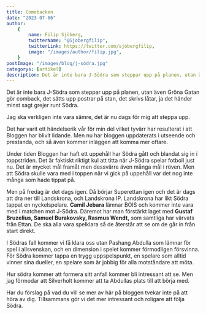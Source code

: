 ```yaml
---
title: Comebacken
date: "2023-07-06"
author:
    {
        name: Filip Sjöberg,
        twitterName: "@Sjobergfilip",
        twitterLink: https://twitter.com/sjobergfilip,
        image: "/images/author/filip.jpg",
    }
postImage: "/images/blog/j-södra.jpg"
categorys: [artikel]
description: Det är inte bara J-Södra som steppar upp på planen, utan även Gröna Gatan gör comback, det sätts upp postrar på stan, det skrivs låtar, ja det händer minst sagt grejer runt Södra.
---
```


Det är inte bara J-Södra som steppar upp på planen, utan även Gröna Gatan gör comback, det sätts upp postrar på stan, det skrivs låtar, ja det händer minst sagt grejer runt Södra.

Jag ska verkligen inte vara sämre, det är nu dags för mig att steppa upp.

Det har varit ett händelserik vår för min del vilket tyvärr har resulterat i att Bloggen har blivit lidande. Men nu har bloggen uppdaterats i utseende och prestanda, och så även kommer inläggen att komma mer oftare.

Under tiden Bloggen har haft ett uppehåll har Södra gått och blandat sig in i toppstriden. Det är faktiskt riktigt kul att titta när J-Södra spelar fotboll just nu. Det är mycket mål framåt men dessvärre även många mål i röven. Men att Södra skulle vara med i toppen när vi gick på uppehåll var det nog inte många som hade tippat på.

Men på fredag är det dags igen. Då börjar Superettan igen och det är dags att dra ner till Landskrona, och Landskrona IP. Landskrona har likt Södra tappat en nyckelspelare. **Camil Jebara** lämnar BOIS och kommer inte vara med i matchen mot J-Södra. Däremot har man förstärkt laget med **Gustaf Bruzelius, Samuel Burakovsky, Rasmus Wendt,** som samtliga har värvats från Ettan. De ska alla vara spelklara så de återstår att se om de går in från start direkt.

I Södras fall kommer vi få klara oss utan Pashang Abdulla som lämnar för spel i allsvenskan, och en dimension i spelet kommer förmodligen försvinna. För Södra kommer tappa en trygg uppspelspunkt, en spelare som alltid vinner sina dueller, en spelare som är jobbig för alla motståndare att möta.

Hur södra kommer att formera sitt anfall kommer bli intressant att se. Men jag förmodar att Silverholt kommer att ta Abdullas plats till att börja med.

Har du förslag på vad du vill se mer av här på bloggen tvekar inte på att höra av dig. Tillsammans gör vi det mer intressant och roligare att följa Södra.
